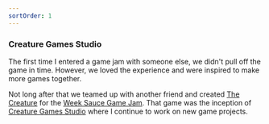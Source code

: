 ```yaml
---
sortOrder: 1
---
```


### Creature Games Studio

The first time I entered a game jam with someone else, we didn't pull off the game in time. However, we loved the experience and were inspired to make more games together.

Not long after that we teamed up with another friend and created [The Creature](https://supergobo.itch.io/the-creature) for the [Week Sauce Game Jam](https://itch.io/jam/weeksauce-3). That game was the inception of [Creature Games Studio](https://creaturegames.github.io/) where I continue to work on new game projects.

<image-row>
  <nuxt-img preset="default" src="/games/creature-1.png"></nuxt-img>
  <nuxt-img preset="default" src="/games/creature-2.png"></nuxt-img>
</image-row>